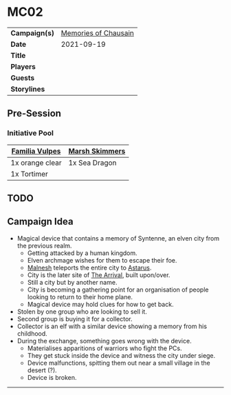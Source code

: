 # MC02

|||
| --- | --- |
| **Campaign(s)** | [Memories of Chausain](../../campaigns/C3-memories-of-chausain.md) | session.3
| **Date** | 2021-09-19 |
| **Title** | |
| **Players** | |
| **Guests** | |
| **Storylines** | |

## Pre-Session

### Initiative Pool

| [Familia Vulpes](../../organisations/familia-vulpes.md) | [Marsh Skimmers](../../organisations/marsh-skimmers.md) |
| --- | --- |
| 1x orange clear | 1x Sea Dragon |
| 1x Tortimer | |

## TODO

## Campaign Idea

- Magical device that contains a memory of Syntenne, an elven city from the previous realm.
  - Getting attacked by a human kingdom.
  - Elven archmage wishes for them to escape their foe.
  - [Malnesh](../../gods/deities/malnesh.md) teleports the entire city to [Astarus](../../planes/astarus.md).
  - City is the later site of [The Arrival](../../history/events/the-arrival.md), built upon/over.
  - Still a city but by another name.
  - City is becoming a gathering point for an organisation of people looking to return to their home plane.
  - Magical device may hold clues for how to get back.
- Stolen by one group who are looking to sell it.
- Second group is buying it for a collector.
- Collector is an elf with a similar device showing a memory from his childhood.
- During the exchange, something goes wrong with the device.
  - Materialises apparitions of warriors who fight the PCs.
  - They get stuck inside the device and witness the city under siege.
  - Device malfunctions, spitting them out near a small village in the desert (?).
  - Device is broken.

---
